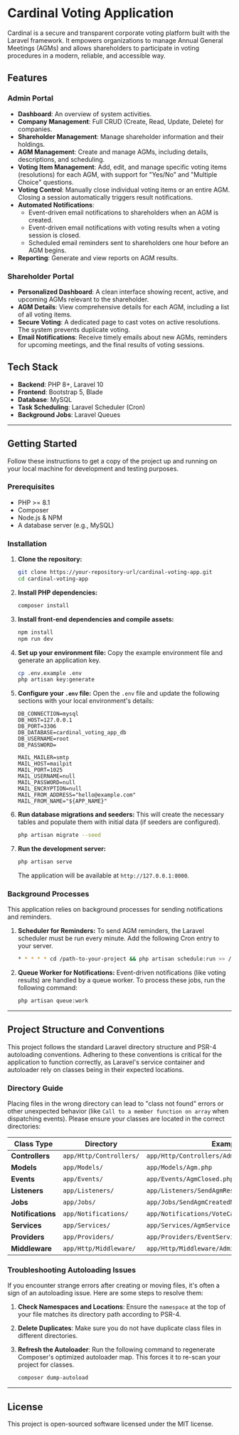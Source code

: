 # Cardinal Voting Application

Cardinal is a secure and transparent corporate voting platform built with the Laravel framework. It empowers organizations to manage Annual General Meetings (AGMs) and allows shareholders to participate in voting procedures in a modern, reliable, and accessible way.

## Features

### Admin Portal

-   **Dashboard**: An overview of system activities.
-   **Company Management**: Full CRUD (Create, Read, Update, Delete) for companies.
-   **Shareholder Management**: Manage shareholder information and their holdings.
-   **AGM Management**: Create and manage AGMs, including details, descriptions, and scheduling.
-   **Voting Item Management**: Add, edit, and manage specific voting items (resolutions) for each AGM, with support for "Yes/No" and "Multiple Choice" questions.
-   **Voting Control**: Manually close individual voting items or an entire AGM. Closing a session automatically triggers result notifications.
-   **Automated Notifications**:
    -   Event-driven email notifications to shareholders when an AGM is created.
    -   Event-driven email notifications with voting results when a voting session is closed.
    -   Scheduled email reminders sent to shareholders one hour before an AGM begins.
-   **Reporting**: Generate and view reports on AGM results.

### Shareholder Portal

-   **Personalized Dashboard**: A clean interface showing recent, active, and upcoming AGMs relevant to the shareholder.
-   **AGM Details**: View comprehensive details for each AGM, including a list of all voting items.
-   **Secure Voting**: A dedicated page to cast votes on active resolutions. The system prevents duplicate voting.
-   **Email Notifications**: Receive timely emails about new AGMs, reminders for upcoming meetings, and the final results of voting sessions.

## Tech Stack

-   **Backend**: PHP 8+, Laravel 10
-   **Frontend**: Bootstrap 5, Blade
-   **Database**: MySQL
-   **Task Scheduling**: Laravel Scheduler (Cron)
-   **Background Jobs**: Laravel Queues

---

## Getting Started

Follow these instructions to get a copy of the project up and running on your local machine for development and testing purposes.

### Prerequisites

-   PHP >= 8.1
-   Composer
-   Node.js & NPM
-   A database server (e.g., MySQL)

### Installation

1.  **Clone the repository:**

    ```bash
    git clone https://your-repository-url/cardinal-voting-app.git
    cd cardinal-voting-app
    ```

2.  **Install PHP dependencies:**

    ```bash
    composer install
    ```

3.  **Install front-end dependencies and compile assets:**

    ```bash
    npm install
    npm run dev
    ```

4.  **Set up your environment file:**
    Copy the example environment file and generate an application key.

    ```bash
    cp .env.example .env
    php artisan key:generate
    ```

5.  **Configure your `.env` file:**
    Open the `.env` file and update the following sections with your local environment's details:

    ```dotenv
    DB_CONNECTION=mysql
    DB_HOST=127.0.0.1
    DB_PORT=3306
    DB_DATABASE=cardinal_voting_app_db
    DB_USERNAME=root
    DB_PASSWORD=

    MAIL_MAILER=smtp
    MAIL_HOST=mailpit
    MAIL_PORT=1025
    MAIL_USERNAME=null
    MAIL_PASSWORD=null
    MAIL_ENCRYPTION=null
    MAIL_FROM_ADDRESS="hello@example.com"
    MAIL_FROM_NAME="${APP_NAME}"
    ```

6.  **Run database migrations and seeders:**
    This will create the necessary tables and populate them with initial data (if seeders are configured).

    ```bash
    php artisan migrate --seed
    ```

7.  **Run the development server:**
    ```bash
    php artisan serve
    ```
    The application will be available at `http://127.0.0.1:8000`.

### Background Processes

This application relies on background processes for sending notifications and reminders.

1.  **Scheduler for Reminders:**
    To send AGM reminders, the Laravel scheduler must be run every minute. Add the following Cron entry to your server.

    ```bash
    * * * * * cd /path-to-your-project && php artisan schedule:run >> /dev/null 2>&1
    ```

2.  **Queue Worker for Notifications:**
    Event-driven notifications (like voting results) are handled by a queue worker. To process these jobs, run the following command:
    ```bash
    php artisan queue:work
    ```

---

## Project Structure and Conventions

This project follows the standard Laravel directory structure and PSR-4 autoloading conventions. Adhering to these conventions is critical for the application to function correctly, as Laravel's service container and autoloader rely on classes being in their expected locations.

### Directory Guide

Placing files in the wrong directory can lead to "class not found" errors or other unexpected behavior (like `Call to a member function on array` when dispatching events). Please ensure your classes are located in the correct directories:

| Class Type        | Directory               | Example                                        |
| ----------------- | ----------------------- | ---------------------------------------------- |
| **Controllers**   | `app/Http/Controllers/` | `app/Http/Controllers/Admin/AgmController.php` |
| **Models**        | `app/Models/`           | `app/Models/Agm.php`                           |
| **Events**        | `app/Events/`           | `app/Events/AgmClosed.php`                     |
| **Listeners**     | `app/Listeners/`        | `app/Listeners/SendAgmResultNotifications.php` |
| **Jobs**          | `app/Jobs/`             | `app/Jobs/SendAgmCreatedNotificationJob.php`   |
| **Notifications** | `app/Notifications/`    | `app/Notifications/VoteCastNotification.php`   |
| **Services**      | `app/Services/`         | `app/Services/AgmService.php`                  |
| **Providers**     | `app/Providers/`        | `app/Providers/EventServiceProvider.php`       |
| **Middleware**    | `app/Http/Middleware/`  | `app/Http/Middleware/AdminMiddleware.php`      |

### Troubleshooting Autoloading Issues

If you encounter strange errors after creating or moving files, it's often a sign of an autoloading issue. Here are some steps to resolve them:

1.  **Check Namespaces and Locations**: Ensure the `namespace` at the top of your file matches its directory path according to PSR-4.
2.  **Delete Duplicates**: Make sure you do not have duplicate class files in different directories.
3.  **Refresh the Autoloader**: Run the following command to regenerate Composer's optimized autoloader map. This forces it to re-scan your project for classes.

    ```bash
    composer dump-autoload
    ```

---

## License

This project is open-sourced software licensed under the MIT license.
